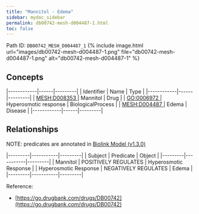```yaml
---
title: "Mannitol - Edema"
sidebar: mydoc_sidebar
permalink: db00742-mesh-d004487-1.html
toc: false 
---
```



Path ID: `DB00742_MESH_D004487_1`
{% include image.html url="images/db00742-mesh-d004487-1.png" file="db00742-mesh-d004487-1.png" alt="db00742-mesh-d004487-1" %}

## Concepts

|------------|------|---------|
| Identifier | Name | Type    |
|------------|------|---------|
| <a href="https://identifiers.org/MESH:D008353">MESH:D008353 </a> | Mannitol | Drug |
| <a href="https://identifiers.org/GO:0006972">GO:0006972 </a> | Hyperosmotic response | BiologicalProcess |
| <a href="https://identifiers.org/MESH:D004487">MESH:D004487 </a> | Edema | Disease |
|------------|------|---------|

## Relationships


NOTE: predicates are annotated in <a href="https://github.com/biolink/biolink-model/releases/tag/v1.3.0">Biolink Model (v1.3.0)</a>

|---------|-----------|---------|
| Subject | Predicate | Object  |
|---------|-----------|---------|
| Mannitol | POSITIVELY REGULATES | Hyperosmotic Response |
| Hyperosmotic Response | NEGATIVELY REGULATES | Edema |
|---------|-----------|---------|

Reference: 
  - [https://go.drugbank.com/drugs/DB00742](https://go.drugbank.com/drugs/DB00742)
